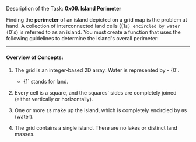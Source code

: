 Description of the Task: **0x09. Island Perimeter**

Finding the **perimeter** of an island depicted on a grid map is the problem at hand. A collection of interconnected land cells ({1`s) encircled by water (`0`s) is referred to as an island. You must create a function that uses the following guidelines to determine the island's overall perimeter:

---

#### **Overview of Concepts**:
1. The grid is an integer-based 2D array:
   Water is represented by - {0`.
   - {1` stands for land.

2. Every cell is a square, and the squares' sides are completely joined (either vertically or horizontally).

3. One or more `1`s make up the island, which is completely encircled by `0`s (water).

4. The grid contains a single island. There are no lakes or distinct land masses.
